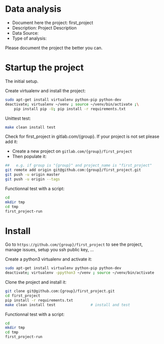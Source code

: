 # Data analysis
- Document here the project: first_project
- Description: Project Description
- Data Source:
- Type of analysis:

Please document the project the better you can.

# Startup the project

The initial setup.

Create virtualenv and install the project:
```bash
sudo apt-get install virtualenv python-pip python-dev
deactivate; virtualenv ~/venv ; source ~/venv/bin/activate ;\
    pip install pip -U; pip install -r requirements.txt
```

Unittest test:
```bash
make clean install test
```

Check for first_project in gitlab.com/{group}.
If your project is not set please add it:

- Create a new project on `gitlab.com/{group}/first_project`
- Then populate it:

```bash
##   e.g. if group is "{group}" and project_name is "first_project"
git remote add origin git@github.com:{group}/first_project.git
git push -u origin master
git push -u origin --tags
```

Functionnal test with a script:

```bash
cd
mkdir tmp
cd tmp
first_project-run
```

# Install

Go to `https://github.com/{group}/first_project` to see the project, manage issues,
setup you ssh public key, ...

Create a python3 virtualenv and activate it:

```bash
sudo apt-get install virtualenv python-pip python-dev
deactivate; virtualenv -ppython3 ~/venv ; source ~/venv/bin/activate
```

Clone the project and install it:

```bash
git clone git@github.com:{group}/first_project.git
cd first_project
pip install -r requirements.txt
make clean install test                # install and test
```
Functionnal test with a script:

```bash
cd
mkdir tmp
cd tmp
first_project-run
```
